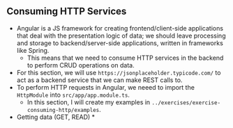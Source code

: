 ## Consuming HTTP Services
* Angular is a JS framework for creating frontend/client-side applications that deal with the presentation logic of data; we should leave processing and storage to backend/server-side applications, written in frameworks like Spring.
    * This means that we need to consume HTTP services in the backend to perform CRUD operations on data.
* For this section, we will use ```https://jsonplaceholder.typicode.com/``` to act as a backend service that we can make REST calls to.
* To perform HTTP requests in Angular, we neeed to import the ```HttpModule``` into ```src/app/app.module.ts```.
    * In this section, I will create my examples in ```../exercises/exercise-consuming-http/examples```.
* Getting data (GET, READ)
    * 
